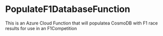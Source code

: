 # PopulateF1DatabaseFunction
This is an Azure Cloud Function that will populatea CosmoDB with F1 race results for use in an F1Competition
